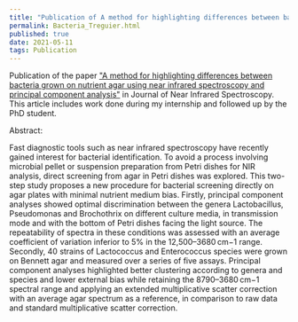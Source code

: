 ```yaml
---
title: "Publication of A method for highlighting differences between bacteria grown on nutrient agar using near infrared spectroscopy and principal component analysis"
permalink: Bacteria_Treguier.html
published: true
date: 2021-05-11
tags: Publication
---
```


Publication of the paper <a href="https://journals.sagepub.com/doi/abs/10.1177/09670335211006532">"A method for highlighting differences between bacteria grown on nutrient agar using near infrared spectroscopy and principal component analysis"</a> in Journal of Near Infrared Spectroscopy. This article includes work done during my internship and followed up by the PhD student.

Abstract:

Fast diagnostic tools such as near infrared spectroscopy have recently gained interest for bacterial identification. To avoid a process involving microbial pellet or suspension preparation from Petri dishes for NIR analysis, direct screening from agar in Petri dishes was explored. This two-step study proposes a new procedure for bacterial screening directly on agar plates with minimal nutrient medium bias. Firstly, principal component analyses showed optimal discrimination between the genera Lactobacillus, Pseudomonas and Brochothrix on different culture media, in transmission mode and with the bottom of Petri dishes facing the light source. The repeatability of spectra in these conditions was assessed with an average coefficient of variation inferior to 5% in the 12,500–3680 cm−1 range. Secondly, 40 strains of Lactococcus and Enterococcus species were grown on Bennett agar and measured over a series of five assays. Principal component analyses highlighted better clustering according to genera and species and lower external bias while retaining the 8790–3680 cm−1 spectral range and applying an extended multiplicative scatter correction with an average agar spectrum as a reference, in comparison to raw data and standard multiplicative scatter correction.